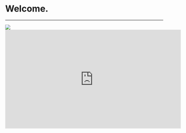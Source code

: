 <head>
<link rel="stylesheet" type="text/css" href="theme.css">
</head>

<h1>Welcome.</h1>

<hr />

<img src="https://www.w3schools.com/w3css/img_lights.jpg">

<iframe width="560" height="315" src="https://www.youtube.com/embed/A9upCYJ0Z4E" frameborder="0" allowfullscreen></iframe>
